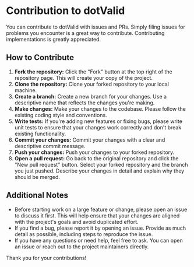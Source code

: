 Contribution to dotValid
=====================

You can contribute to dotValid with issues and PRs. Simply filing issues for problems you encounter is a great way to contribute. Contributing implementations is greatly appreciated.

## How to Contribute
1. **Fork the repository:** Click the "Fork" button at the top right of the repository page. This will create your copy of the project.
2. **Clone the repository:** Clone your forked repository to your local machine.
3. **Create a branch:** Create a new branch for your changes. Use a descriptive name that reflects the changes you're making.
4. **Make changes:** Make your changes to the codebase. Please follow the existing coding style and conventions.
5. **Write tests:** If you're adding new features or fixing bugs, please write unit tests to ensure that your changes work correctly and don't break existing functionality.
6. **Commit your changes:** Commit your changes with a clear and descriptive commit message.
7. **Push your changes:** Push your changes to your forked repository.
8. **Open a pull request:** Go back to the original repository and click the "New pull request" button. Select your forked repository and the branch you just pushed. Describe your changes in detail and explain why they should be merged.

## Additional Notes
* Before starting work on a large feature or change, please open an issue to discuss it first. This will help ensure that your changes are aligned with the project's goals and avoid duplicated effort.
* If you find a bug, please report it by opening an issue. Provide as much detail as possible, including steps to reproduce the issue.
* If you have any questions or need help, feel free to ask. You can open an issue or reach out to the project maintainers directly.

Thank you for your contributions!
